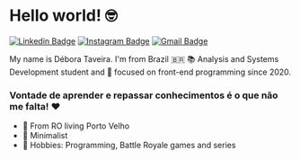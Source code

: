 
# Hello world! 🤓


[![Linkedin Badge](https://img.shields.io/badge/-Débora%20Taveira-blue?style=flat-square&logo=Linkedin&logoColor=white&link=https://www.linkedin.com/in/débora-taveira/)](https://www.linkedin.com/in/débora-taveira/) [![Instagram Badge](https://img.shields.io/badge/-Débora%20Taveira-df3264?style=flat-square&logo=Instagram&logoColor=white&link=https://www.instagram.com/deborataveiracode/)](https://www.instagram.com/deborataveiracode/) [![Gmail Badge](https://img.shields.io/badge/-deborataveirapvh@gmail.com-red?style=flat-square&logo=Gmail&logoColor=white&link=mailto:deborataveirapvh@gmail.com)](mailto:deborataveirapvh@gmail.com) 

My name is Débora Taveira. I'm from Brazil 🇧🇷
📚 Analysis and Systems Development student and 🎯 focused on front-end programming since 2020. 


###  Vontade de aprender e repassar conhecimentos é o que não me falta! ❤️

- 📌 From RO living Porto Velho
- 🖤 Minimalist 
- 🎲 Hobbies: Programming, Battle Royale games and series
